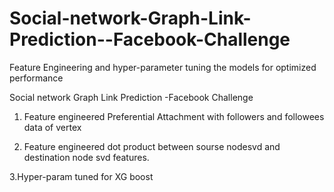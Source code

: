 # Social-network-Graph-Link-Prediction--Facebook-Challenge
Feature Engineering and hyper-parameter tuning the models for optimized performance

Social network Graph Link Prediction -Facebook Challenge

1. Feature engineered Preferential Attachment with followers and followees data of vertex

2. Feature engineered dot product between sourse nodesvd and destination node svd features.

3.Hyper-param tuned for XG boost
